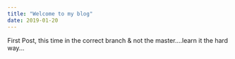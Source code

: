 ```yaml
---
title: "Welcome to my blog"
date: 2019-01-20
---
```


First Post, this time in the correct branch & not the master....learn it the hard way...
